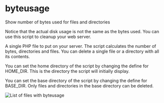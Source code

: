 # byteusage
Show number of bytes used for files and directories

Notice that the actual disk usage is not the same as the bytes used. You can use this script to cleanup your web server.

A single PHP file to put on your server. The script calculates the number of bytes, directories and files. You can delete a single file or a directory with all its contents.

You can set the home directory of the script by changing the define for HOME_DIR. This is the directory the script will initially display.

You can set the base directory of the script by changing the define for BASE_DIR. Only files and directories in the base directory can be deleted.

<img src="screenshot1.gif" alt="List of files with byteusage">
